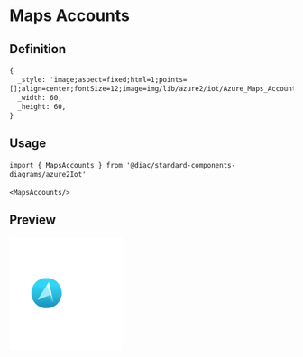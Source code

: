 # Maps Accounts

## Definition

```
{
  _style: 'image;aspect=fixed;html=1;points=[];align=center;fontSize=12;image=img/lib/azure2/iot/Azure_Maps_Accounts.svg;strokeColor=none;',
  _width: 60,
  _height: 60,
}
```

## Usage

```
import { MapsAccounts } from '@diac/standard-components-diagrams/azure2Iot'

<MapsAccounts/>
```

## Preview

<img src="./maps-accounts.png" width="200"/>
